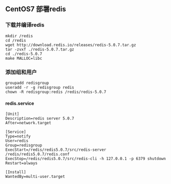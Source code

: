 ## CentOS7 部署redis
### 下载并编译redis
    mkdir /redis
    cd /redis
    wget http://download.redis.io/releases/redis-5.0.7.tar.gz
    tar -zvxf ./redis-5.0.7.tar.gz
    cd ./redis-5.0.7
    make MALLOC=libc
### 添加组和用户
    groupadd redisgroup
    useradd -r -g redisgroup redis
    chown -R redisgroup:redis /redis/redis-5.0.7
#### redis.service
    [Unit]
    Description=redis server 5.0.7
    After=network.target

    [Service]    
    Type=notify
    User=redis
    Group=redisgroup
    ExecStart=/redis/redis5.0.7/src/redis-server /redis/redis5.0.7/redis.conf
    ExecStop=/redis/redis5.0.7/src/redis-cli -h 127.0.0.1 -p 6379 shutdown
    Restart=always

    [Install]
    WantedBy=multi-user.target